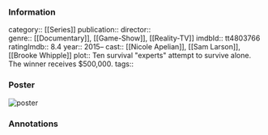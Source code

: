 ### Information
category:: [[Series]]
publication:: 
director::  
genre:: [[Documentary]], [[Game-Show]], [[Reality-TV]]
imdbId:: tt4803766
ratingImdb:: 8.4
year:: 2015–
cast:: [[Nicole Apelian]], [[Sam Larson]], [[Brooke Whipple]]
plot:: Ten survival "experts" attempt to survive alone. The winner receives $500,000.
tags::


### Poster
![poster](https://m.media-amazon.com/images/M/MV5BNmI0M2U4OWQtZWU1YS00Yzc2LTljNTItMTc3YTY3ODU0MjJjXkEyXkFqcGc@._V1_SX300.jpg)


### Annotations
